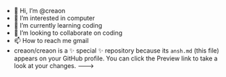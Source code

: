 - 👋 Hi, I’m @creaon
- 👀 I’m interested in computer
- 🌱 I’m currently learning coding
- 💞️ I’m looking to collaborate on coding
- 📫 How to reach me gmail
- creaon/creaon is a ✨ special ✨ repository because its `ansh.md` (this file) appears on your GitHub profile.
You can click the Preview link to take a look at your changes.
--->
